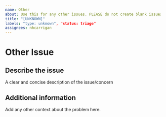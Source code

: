 ```yaml
---
name: Other
about: Use this for any other issues. PLEASE do not create blank issues.
title: "[UNKNOWN]"
labels: "type: unknown", "status: triage"
assignees: nhcarrigan
---
```


# Other Issue

## Describe the issue

A clear and concise description of the issue/concern

## Additional information

Add any other context about the problem here.